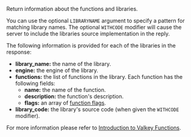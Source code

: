 Return information about the functions and libraries.

You can use the optional `LIBRARYNAME` argument to specify a pattern for matching library names.
The optional `WITHCODE` modifier will cause the server to include the libraries source implementation in the reply.

The following information is provided for each of the libraries in the response:

* **library_name:** the name of the library.
* **engine:** the engine of the library.
* **functions:** the list of functions in the library.
  Each function has the following fields:
  * **name:** the name of the function.
  * **description:** the function's description.
  * **flags:** an array of [function flags](/docs/manual/programmability/functions-intro/#function-flags).
* **library_code:** the library's source code (when given the `WITHCODE` modifier).

For more information please refer to [Introduction to Valkey Functions](/topics/functions-intro).
